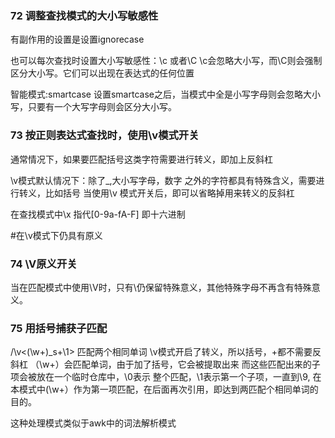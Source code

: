 
### 72 调整查找模式的大小写敏感性
有副作用的设置是设置ignorecase

也可以每次查找时设置大小写敏感性：\c 或者\C
\c会忽略大小写，而\C则会强制区分大小写。它们可以出现在表达式的任何位置

智能模式:smartcase
设置smartcase之后，当模式中全是小写字母则会忽略大小写，只要有一个大写字母则会区分大小写。

### 73 按正则表达式查找时，使用\v模式开关
通常情况下，如果要匹配括号这类字符需要进行转义，即加上反斜杠

\v模式默认情况下：除了_,大小写字母，数字 之外的字符都具有特殊含义，需要进行转义，比如括号
当使用\v 模式开关后，即可以省略掉用来转义的反斜杠

在查找模式中\x 指代[0-9a-fA-F] 即十六进制

#在\v模式下仍具有原义


### 74 \V原义开关
当在匹配模式中使用\V时，只有\仍保留特殊意义，其他特殊字母不再含有特殊意义。

### 75 用括号捕获子匹配
/\v<(\w+)\_s+\1>   匹配两个相同单词
\v模式开启了转义，所以括号，+都不需要反斜杠
（\w+）会匹配单词，由于加了括号，它会被提取出来 而这些匹配出来的子项会被放在一个临时仓库中，\0表示 整个匹配，\1表示第一个子项，一直到\9, 在本模式中(\w+）作为第一项匹配，在后面再次引用，即达到两匹配个相同单词的目的。

这种处理模式类似于awk中的词法解析模式 